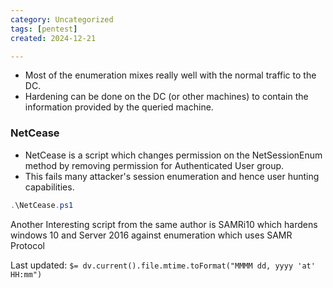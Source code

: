 ```yaml
---
category: Uncategorized
tags: [pentest]
created: 2024-12-21

---
```

- Most of the enumeration mixes really well with the normal traffic to the DC.
- Hardening can be done on the DC (or other machines) to contain the information provided by the queried machine.
### NetCease
- NetCease is a script which changes permission on the NetSessionEnum method by removing permission for Authenticated User group.
- This fails many attacker's session enumeration and hence user hunting capabilities.
```powershell
.\NetCease.ps1
```

Another Interesting script from the same author is SAMRi10 which hardens windows 10 and Server 2016 against enumeration which uses SAMR Protocol


Last updated: `$= dv.current().file.mtime.toFormat("MMMM dd, yyyy 'at' HH:mm")`
